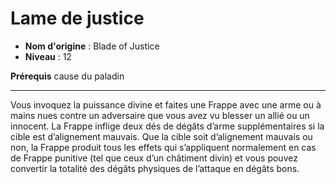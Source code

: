 # Lame de justice

 * **Nom d'origine** : Blade of Justice
 * **Niveau** : 12


<p><strong>Prérequis</strong> cause du paladin</p>
<hr>
<p>Vous invoquez la puissance divine et faites une Frappe avec une arme ou à mains nues contre un adversaire que vous avez vu blesser un allié ou un innocent. La Frappe inflige deux dés de dégâts d’arme supplémentaires si la cible est d’alignement mauvais. Que la cible soit d’alignement mauvais ou non, la Frappe produit tous les effets qui s’appliquent normalement en cas de Frappe punitive (tel que ceux d’un châtiment divin) et vous pouvez convertir la totalité des dégâts physiques de l’attaque en dégâts bons.</p>
